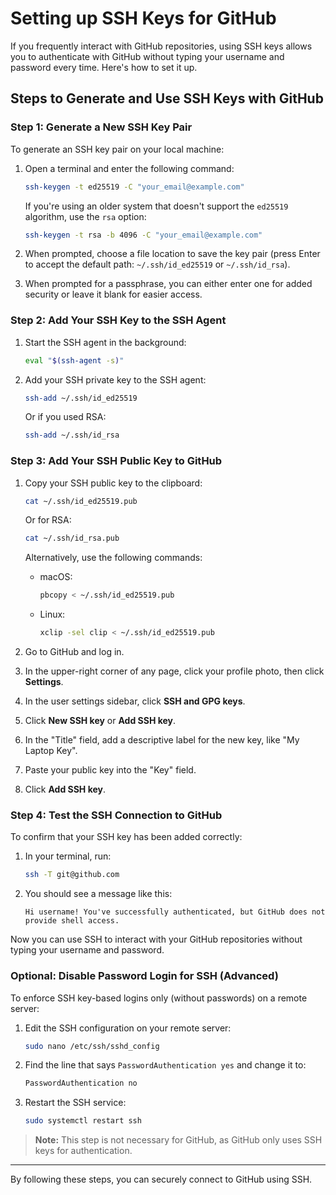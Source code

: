 # Setting up SSH Keys for GitHub

If you frequently interact with GitHub repositories, using SSH keys allows you to authenticate with GitHub without typing your username and password every time. Here's how to set it up.

## Steps to Generate and Use SSH Keys with GitHub

### Step 1: Generate a New SSH Key Pair

To generate an SSH key pair on your local machine:

1. Open a terminal and enter the following command:

    ```bash
    ssh-keygen -t ed25519 -C "your_email@example.com"
    ```

    If you're using an older system that doesn't support the `ed25519` algorithm, use the `rsa` option:

    ```bash
    ssh-keygen -t rsa -b 4096 -C "your_email@example.com"
    ```

2. When prompted, choose a file location to save the key pair (press Enter to accept the default path: `~/.ssh/id_ed25519` or `~/.ssh/id_rsa`).

3. When prompted for a passphrase, you can either enter one for added security or leave it blank for easier access.

### Step 2: Add Your SSH Key to the SSH Agent

1. Start the SSH agent in the background:

    ```bash
    eval "$(ssh-agent -s)"
    ```

2. Add your SSH private key to the SSH agent:

    ```bash
    ssh-add ~/.ssh/id_ed25519
    ```

    Or if you used RSA:

    ```bash
    ssh-add ~/.ssh/id_rsa
    ```

### Step 3: Add Your SSH Public Key to GitHub

1. Copy your SSH public key to the clipboard:

    ```bash
    cat ~/.ssh/id_ed25519.pub
    ```

    Or for RSA:

    ```bash
    cat ~/.ssh/id_rsa.pub
    ```

    Alternatively, use the following commands:
    - macOS:
      ```bash
      pbcopy < ~/.ssh/id_ed25519.pub
      ```
    - Linux:
      ```bash
      xclip -sel clip < ~/.ssh/id_ed25519.pub
      ```

2. Go to GitHub and log in.

3. In the upper-right corner of any page, click your profile photo, then click **Settings**.

4. In the user settings sidebar, click **SSH and GPG keys**.

5. Click **New SSH key** or **Add SSH key**.

6. In the "Title" field, add a descriptive label for the new key, like "My Laptop Key".

7. Paste your public key into the "Key" field.

8. Click **Add SSH key**.

### Step 4: Test the SSH Connection to GitHub

To confirm that your SSH key has been added correctly:

1. In your terminal, run:

    ```bash
    ssh -T git@github.com
    ```

2. You should see a message like this:

    ```
    Hi username! You've successfully authenticated, but GitHub does not provide shell access.
    ```

Now you can use SSH to interact with your GitHub repositories without typing your username and password.

### Optional: Disable Password Login for SSH (Advanced)

To enforce SSH key-based logins only (without passwords) on a remote server:

1. Edit the SSH configuration on your remote server:

    ```bash
    sudo nano /etc/ssh/sshd_config
    ```

2. Find the line that says `PasswordAuthentication yes` and change it to:

    ```bash
    PasswordAuthentication no
    ```

3. Restart the SSH service:

    ```bash
    sudo systemctl restart ssh
    ```

> **Note:** This step is not necessary for GitHub, as GitHub only uses SSH keys for authentication.

---

By following these steps, you can securely connect to GitHub using SSH.



